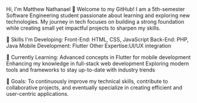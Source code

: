Hi, I'm Matthew Nathanael 👋
Welcome to my GitHub!
I am a 5th-semester Software Engineering student passionate about learning and exploring new technologies. My journey in tech focuses on building a strong foundation while creating small yet impactful projects to sharpen my skills.

🔧 Skills I'm Developing:
Front-End: HTML, CSS, JavaScript
Back-End: PHP, Java
Mobile Development: Flutter
Other Expertise:UI/UX integration

🌱 Currently Learning:
Advanced concepts in Flutter for mobile development
Enhancing my knowledge in full-stack web development
Exploring modern tools and frameworks to stay up-to-date with industry trends

🌟 Goals:
To continuously improve my technical skills, contribute to collaborative projects, and eventually specialize in creating efficient and user-centric applications.

